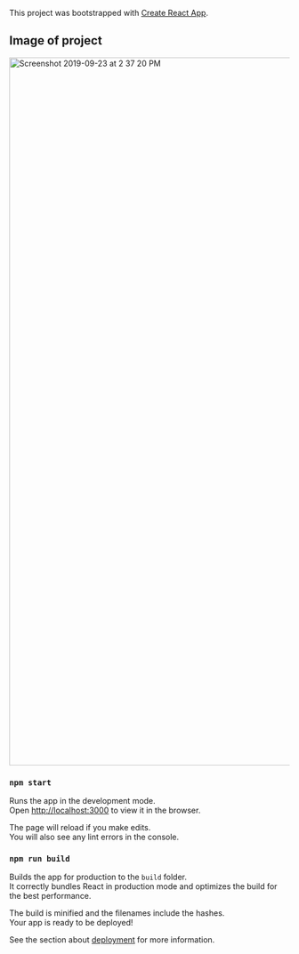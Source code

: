This project was bootstrapped with [Create React App](https://github.com/facebook/create-react-app).

## Image of project

<img width="1274" alt="Screenshot 2019-09-23 at 2 37 20 PM" src="https://user-images.githubusercontent.com/41126087/65426062-ce634a00-de0f-11e9-91c4-f00d5c6fa95c.png">

### `npm start`

Runs the app in the development mode.<br>
Open [http://localhost:3000](http://localhost:3000) to view it in the browser.

The page will reload if you make edits.<br>
You will also see any lint errors in the console.

### `npm run build`

Builds the app for production to the `build` folder.<br>
It correctly bundles React in production mode and optimizes the build for the best performance.

The build is minified and the filenames include the hashes.<br>
Your app is ready to be deployed!

See the section about [deployment](https://facebook.github.io/create-react-app/docs/deployment) for more information.
